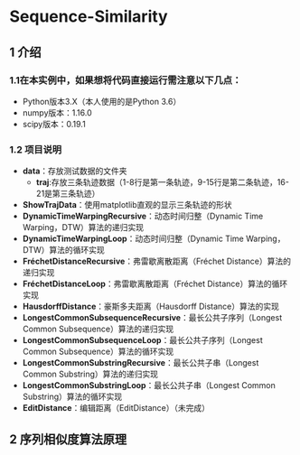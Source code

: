 # Sequence-Similarity
## 1 介绍
### 1.1在本实例中，如果想将代码直接运行需注意以下几点：
* Python版本3.X（本人使用的是Python 3.6）
* numpy版本：1.16.0
* scipy版本：0.19.1
### 1.2 项目说明

* **data**：存放测试数据的文件夹
    * **traj**:存放三条轨迹数据（1-8行是第一条轨迹，9-15行是第二条轨迹，16-21是第三条轨迹）
* **ShowTrajData**：使用matplotlib直观的显示三条轨迹的形状
* **DynamicTimeWarpingRecursive**：动态时间归整（Dynamic Time Warping，DTW）算法的递归实现
* **DynamicTimeWarpingLoop**：动态时间归整（Dynamic Time Warping，DTW）算法的循环实现
* **FréchetDistanceRecursive**：弗雷歇离散距离（Fréchet Distance）算法的递归实现
* **FréchetDistanceLoop**：弗雷歇离散距离（Fréchet Distance）算法的循环实现
* **HausdorffDistance**：豪斯多夫距离（Hausdorff Distance）算法的实现
* **LongestCommonSubsequenceRecursive**：最长公共子序列（Longest Common Subsequence）算法的递归实现
* **LongestCommonSubsequenceLoop**：最长公共子序列（Longest Common Subsequence）算法的循环实现
* **LongestCommonSubstringRecursive**：最长公共子串（Longest Common Substring）算法的递归实现
* **LongestCommonSubstringLoop**：最长公共子串（Longest Common Substring）算法的循环实现
* **EditDistance**：编辑距离（EditDistance）（未完成）
## 2 序列相似度算法原理